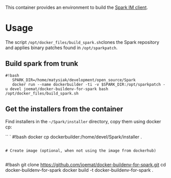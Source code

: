 This container provides an environment to build the [Spark IM client](https://github.com/igniterealtime/Spark).



# Usage

The script `/opt/docker_files/build_spark.sh`clones the Spark repository and applies binary patches found in `/opt/sparkpatch`.


## Build  spark from trunk

```
#!bash
   SPARK_DIR=/home/matysiak/development/open_source/Spark
   docker run --name dockerbuilder -ti -v $SPARK_DIR:/opt/sparkpatch -u devel joemat/docker-buildenv-for-spark bash /opt/docker_files/build_spark.sh
```

## Get the installers from the container

Find installers in the `~/Spark/installer` directory, copy them using docker cp:

`` `
#!bash
   docker cp dockerbuilder:/home/devel/Spark/installer .
```

# Create image (optional, when not using the image from dockerhub)


```
#!bash
    git clone https://github.com/joemat/docker-buildenv-for-spark.git
    cd docker-buildenv-for-spark
    docker build -t docker-buildenv-for-spark .
```
